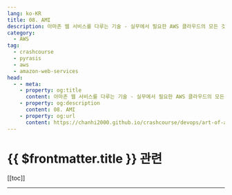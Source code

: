 ```yaml
---
lang: ko-KR
title: 08. AMI
description: 아마존 웹 서비스를 다루는 기술 - 실무에서 필요한 AWS 클라우드의 모든 것! > 08. AMI
category:
  - AWS
tag: 
  - crashcourse
  - pyrasis
  - aws 
  - amazon-web-services
head:
  - - meta:
    - property: og:title
      content: 아마존 웹 서비스를 다루는 기술 - 실무에서 필요한 AWS 클라우드의 모든 것! > 08. AMI
    - property: og:description
      content: 08. AMI
    - property: og:url
      content: https://chanhi2000.github.io/crashcourse/devops/art-of-aws/08.html
---
```


# {{ $frontmatter.title }} 관련

[[toc]]

---

<TagLinks />